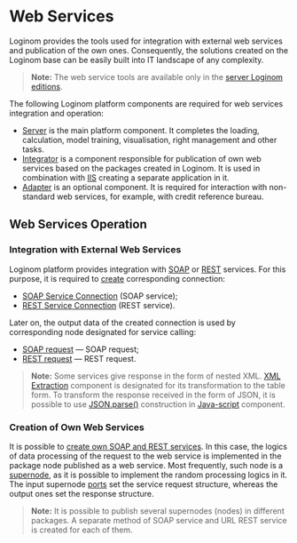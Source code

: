 # Web Services

Loginom provides the tools used for integration with external web services and publication of the own ones. Consequently, the solutions created on the Loginom base can be easily built into IT landscape of any complexity.

> **Note:** The web service tools are available only in the [server Loginom editions](https://loginom.ru/platform/pricing#compare).

The following Loginom platform components are required for web services integration and operation:

* [Server](https://loginom.ru/platform/pricing#component-server) is the main platform component. It completes the loading, calculation, model training, visualisation, right management and other tasks.
* [Integrator](https://loginom.ru/platform/pricing#component-integrator) is a component responsible for publication of own web services based on the packages created in Loginom. It is used in combination with [IIS](https://ru.wikipedia.org/wiki/Internet_Information_Services) creating a separate application in it.
* [Adapter](https://loginom.ru/platform/pricing#component-adapter) is an optional component. It is required for interaction with non-standard web services, for example, with credit reference bureau.

## Web Services Operation

### Integration with External Web Services

Loginom platform provides integration with [SOAP](https://ru.wikipedia.org/wiki/SOAP) or [REST](https://ru.wikipedia.org/wiki/REST) services.
For this purpose, it is required to [create](../connections/README.md#nastroyka-podklyucheniya) corresponding connection:

- [SOAP Service Connection](../connections/list/soap-service.md) (SOAP service);
- [REST Service Connection](../connections/list/rest-service.md) (REST service).

Later on, the output data of the created connection is used by corresponding node designated for service calling:

- [SOAP request](../../processors/integration/soap-request.md) — SOAP request;
- [REST request](../../processors/integration/rest-request.md) — REST request.

> **Note:** Some services give response in the form of nested XML. [XML Extraction](../../processors/integration/extracting-xml.md) component is designated for its transformation to the table form. To transform the response received in the form of JSON, it is possible to use [JSON.parse()](https://developer.mozilla.org/ru/docs/Web/JavaScript/Reference/Global_Objects/JSON/parse) construction in [Java-script](../../processors/transformation/java-script) component.

### Creation of Own Web Services

It is possible to [create own SOAP and REST services](../../integration/web-services/publishing-web-service.md). In this case, the logics of data processing of the request to the web service is implemented in the package node published as a web service. Most frequently, such node is a [supernode](../../processors/control/submodel.md), as it is possible to implement the random processing logics in it. The input supernode [ports](../../scenario/ports/README.md) set the service request structure, whereas the output ones set the response structure.

> **Note:** It is possible to publish several supernodes (nodes) in different packages. A separate method of SOAP service and URL REST service is created for each of them.
